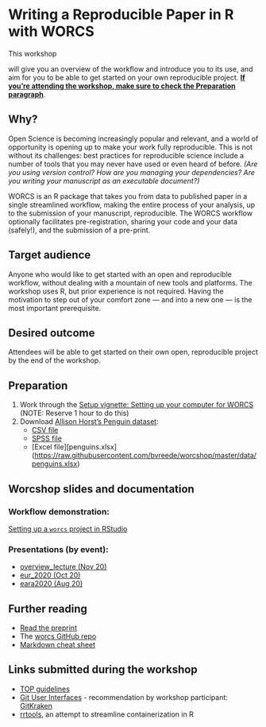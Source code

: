 Writing a Reproducible Paper in R with WORCS
================

This workshop
<!--will be taught by [Caspar van Lissa](https://github.com/cjvanlissa), the author of the WORCS package, in collaboration with [RDM Support](https://www.uu.nl/en/research/research-data-management). We-->
will give you an overview of the workflow and introduce you to its use,
and aim for you to be able to get started on your own reproducible
project. [**If you’re attending the workshop, make sure to check the
Preparation paragraph**](#preparation).

## Why?

Open Science is becoming increasingly popular and relevant, and a world
of opportunity is opening up to make your work fully reproducible. This
is not without its challenges: best practices for reproducible science
include a number of tools that you may never have used or even heard of
before. *(Are you using version control? How are you managing your
dependencies? Are you writing your manuscript as an executable
document?)*

WORCS is an R package that takes you from data to published paper in a
single streamlined workflow, making the entire process of your analysis,
up to the submission of your manuscript, reproducible. The WORCS
workflow optionally facilitates pre-registration, sharing your code and
your data (safely\!), and the submission of a pre-print.

## Target audience

Anyone who would like to get started with an open and reproducible
workflow, without dealing with a mountain of new tools and platforms.
The workshop uses R, but prior experience is not required. Having the
motivation to step out of your comfort zone — and into a new one — is
the most important prerequisite.

<!--## Workshop dates
- tbd-->

## Desired outcome

Attendees will be able to get started on their own open, reproducible
project by the end of the workshop.

## Preparation

1.  Work through the [Setup vignette: Setting up your computer for
    WORCS](https://cjvanlissa.github.io/worcs/articles/setup.html)
    (NOTE: Reserve 1 hour to do this)
2.  Download [Allison Horst’s Penguin
    dataset](https://github.com/allisonhorst/palmerpenguins):
      - [CSV
        file](https://raw.githubusercontent.com/bvreede/worcshop/master/data/penguins.csv)
      - [SPSS
        file](https://raw.githubusercontent.com/bvreede/worcshop/master/data/penguins.sav)
      - \[Excel
        file\]\[penguins.xlsx\](<https://raw.githubusercontent.com/bvreede/worcshop/master/data/penguins.xlsx>)

## Worcshop slides and documentation

### Workflow demonstration:

[Setting up a `worcs` project in
RStudio](https://cjvanlissa.github.io/worcs/articles/workflow.html)

### Presentations (by event):

  - [overview\_lecture
    (Nov 20)](https://cjvanlissa.github.io/worcshop/overview_lecture.html)
  - [eur\_2020
    (Oct 20)](https://cjvanlissa.github.io/worcshop/eur_2020.html)
  - [eara2020
    (Aug 20)](https://cjvanlissa.github.io/worcshop/eara2020.html)

<!--[Introducing worcs](https://bvreede.github.io/worcshop/slides/overview_lecture.html)-->

## Further reading

  - [Read the preprint](https://psyarxiv.com/k4wde/)
  - The [worcs GitHub repo](https://github.com/cjvanlissa/worcs)
  - [Markdown cheat sheet](https://www.markdownguide.org/cheat-sheet)

## Links submitted during the workshop

  - [TOP guidelines](https://www.cos.io/our-services/top-guidelines)
  - [Git User Interfaces](https://git-scm.com/downloads/guis) -
    recommendation by workshop participant:
    [GitKraken](https://www.gitkraken.com/)
  - [rrtools](https://github.com/benmarwick/rrtools), an attempt to
    streamline containerization in R
